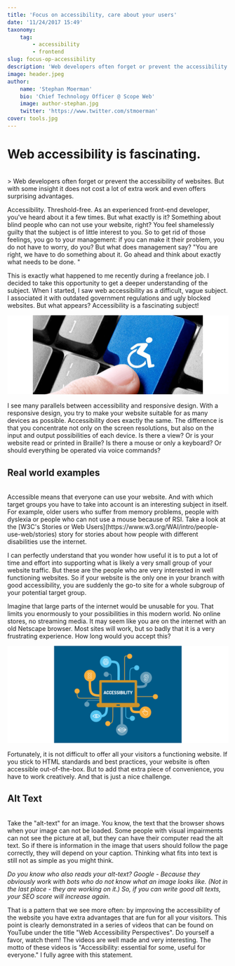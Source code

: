 ```yaml
---
title: 'Focus on accessibility, care about your users'
date: '11/24/2017 15:49'
taxonomy:
    tag:
        - accessibility
        - frontend
slug: focus-op-accessibility
description: 'Web developers often forget or prevent the accessibility of websites. But with some insight it does not cost a lot of extra work and even offers surprising advantages.'
image: header.jpeg
author:
    name: 'Stephan Moerman'
    bio: 'Chief Technology Officer @ Scope Web'
    image: author-stephan.jpg
    twitter: 'https://www.twitter.com/stmoerman'
cover: tools.jpg
---
```


# Web accessibility is fascinating.
<br>
> Web developers often forget or prevent the accessibility of websites. But with some insight it does not cost a lot of extra work and even offers surprising advantages.

Accessibility. Threshold-free. As an experienced front-end developer, you've heard about it a few times. But what exactly is it? Something about blind people who can not use your website, right? You feel shamelessly guilty that the subject is of little interest to you. So to get rid of those feelings, you go to your management: if you can make it their problem, you do not have to worry, do you? But what does management say? "You are right, we have to do something about it. Go ahead and think about exactly what needs to be done. "

This is exactly what happened to me recently during a freelance job. I decided to take this opportunity to get a deeper understanding of the subject. When I started, I saw web accessibility as a difficult, vague subject. I associated it with outdated government regulations and ugly blocked websites. But what appears? Accessibility is a fascinating subject!

![Web accessibility helps your visitors](accessibility.png)

I see many parallels between accessibility and responsive design. With a responsive design, you try to make your website suitable for as many devices as possible. Accessibility does exactly the same. The difference is that you concentrate not only on the screen resolutions, but also on the input and output possibilities of each device. Is there a view? Or is your website read or printed in Braille? Is there a mouse or only a keyboard? Or should everything be operated via voice commands?

## Real world examples
<br>
Accessible means that everyone can use your website. And with which target groups you have to take into account is an interesting subject in itself. For example, older users who suffer from memory problems, people with dyslexia or people who can not use a mouse because of RSI. Take a look at the [W3C's Stories or Web Users](https://www.w3.org/WAI/intro/people-use-web/stories) story for stories about how people with different disabilities use the internet.

I can perfectly understand that you wonder how useful it is to put a lot of time and effort into supporting what is likely a very small group of your website traffic. But these are the people who are very interested in well functioning websites. So if your website is the only one in your branch with good accessibility, you are suddenly the go-to site for a whole subgroup of your potential target group.

Imagine that large parts of the internet would be unusable for you. That limits you enormously to your possibilities in this modern world. No online stores, no streaming media. It may seem like you are on the internet with an old Netscape browser. Most sites will work, but so badly that it is a very frustrating experience. How long would you accept this?

![Accessibility is very important for visitors](illustration-accessibility.png)

Fortunately, it is not difficult to offer all your visitors a functioning website. If you stick to HTML standards and best practices, your website is often accessible out-of-the-box. But to add that extra piece of convenience, you have to work creatively. And that is just a nice challenge.

## Alt Text
<br>
Take the "alt-text" for an image. You know, the text that the browser shows when your image can not be loaded. Some people with visual impairments can not see the picture at all, but they can have their computer read the alt text. So if there is information in the image that users should follow the page correctly, they will depend on your caption. Thinking what fits into text is still not as simple as you might think.

*Do you know who also reads your alt-text? Google - Because they obviously work with bots who do not know what an image looks like. (Not in the last place - they are working on it.) So, if you can write good alt texts, your SEO score will increase again.*

That is a pattern that we see more often: by improving the accessibility of the website you have extra advantages that are fun for all your visitors. This point is clearly demonstrated in a series of videos that can be found on YouTube under the title "Web Accessibility Perspectives". Do yourself a favor, watch them! The videos are well made and very interesting. The motto of these videos is "Accessibility: essential for some, useful for everyone." I fully agree with this statement.